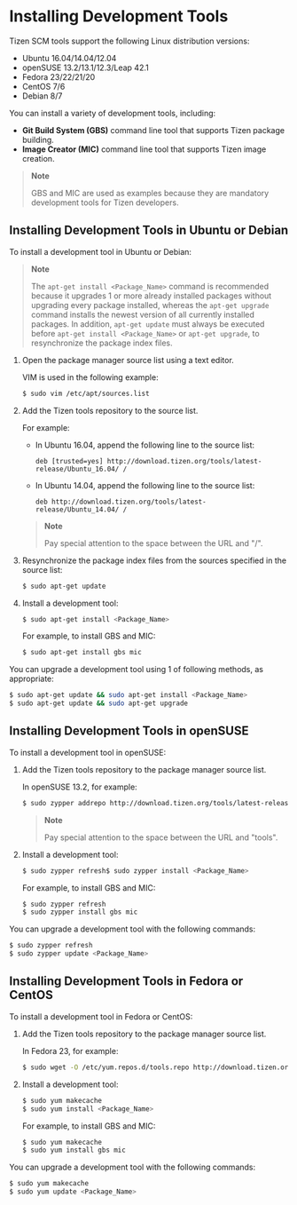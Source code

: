 # Installing Development Tools

Tizen SCM tools support the following Linux distribution versions:

- Ubuntu 16.04/14.04/12.04
- openSUSE 13.2/13.1/12.3/Leap 42.1
- Fedora 23/22/21/20
- CentOS 7/6
- Debian 8/7

You can install a variety of development tools, including:

- **Git Build System (GBS)** command line tool that supports Tizen package building.
- **Image Creator (MIC)** command line tool that supports Tizen image creation.

> **Note**
>
> GBS and MIC are used as examples because they are mandatory development tools for Tizen developers.

## Installing Development Tools in Ubuntu or Debian

To install a development tool in Ubuntu or Debian:

> **Note**
>
> The `apt-get install <Package_Name>` command is recommended because it upgrades 1 or more already installed packages without upgrading every package installed, whereas the `apt-get upgrade` command installs the newest version of all currently installed packages. In addition, `apt-get update` must always be executed before `apt-get install <Package_Name>` or `apt-get upgrade`, to resynchronize the package index files.

1. Open the package manager source list using a text editor.

   VIM is used in the following example:

   ```bash
   $ sudo vim /etc/apt/sources.list
   ```

2. Add the Tizen tools repository to the source list.

   For example:

   - In Ubuntu 16.04, append the following line to the source list:

     ```
     deb [trusted=yes] http://download.tizen.org/tools/latest-release/Ubuntu_16.04/ /
     ```

   - In Ubuntu 14.04, append the following line to the source list:

     ```
     deb http://download.tizen.org/tools/latest-release/Ubuntu_14.04/ /
     ```

   > **Note**
   >
   > Pay special attention to the space between the URL and "/".

3. Resynchronize the package index files from the sources specified in the source list:

   ```bash
   $ sudo apt-get update
   ```

4. Install a development tool:

   ```bash
   $ sudo apt-get install <Package_Name>
   ```

   For example, to install GBS and MIC:

   ```bash
   $ sudo apt-get install gbs mic
   ```

You can upgrade a development tool using 1 of following methods, as appropriate:

```bash
$ sudo apt-get update && sudo apt-get install <Package_Name>
$ sudo apt-get update && sudo apt-get upgrade
```

## Installing Development Tools in openSUSE

To install a development tool in openSUSE:

1. Add the Tizen tools repository to the package manager source list.

   In openSUSE 13.2, for example:

   ```bash
   $ sudo zypper addrepo http://download.tizen.org/tools/latest-release/openSUSE_13.2/ tools
   ```

   > **Note**
   >
   > Pay special attention to the space between the URL and "tools".

2. Install a development tool:

   ```bash
   $ sudo zypper refresh$ sudo zypper install <Package_Name>
   ```

   For example, to install GBS and MIC:

   ```bash
   $ sudo zypper refresh
   $ sudo zypper install gbs mic
   ```

You can upgrade a development tool with the following commands:

```bash
$ sudo zypper refresh
$ sudo zypper update <Package_Name>
```

## Installing Development Tools in Fedora or CentOS

To install a development tool in Fedora or CentOS:

1. Add the Tizen tools repository to the package manager source list.

   In Fedora 23, for example:

   ```bash
   $ sudo wget -O /etc/yum.repos.d/tools.repo http://download.tizen.org/tools/latest-release/Fedora_23/tools.repo
   ```

2. Install a development tool:

   ```bash
   $ sudo yum makecache
   $ sudo yum install <Package_Name>
   ```

   For example, to install GBS and MIC:

   ```bash
   $ sudo yum makecache
   $ sudo yum install gbs mic
   ```

You can upgrade a development tool with the following commands:

```bash
$ sudo yum makecache
$ sudo yum update <Package_Name>
```
